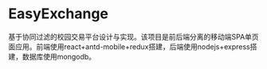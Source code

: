 # EasyExchange
基于协同过滤的校园交易平台设计与实现。该项目是前后端分离的移动端SPA单页面应用。前端使用react+antd-mobile+redux搭建，后端使用nodejs+express搭建，数据库使用mongodb。
